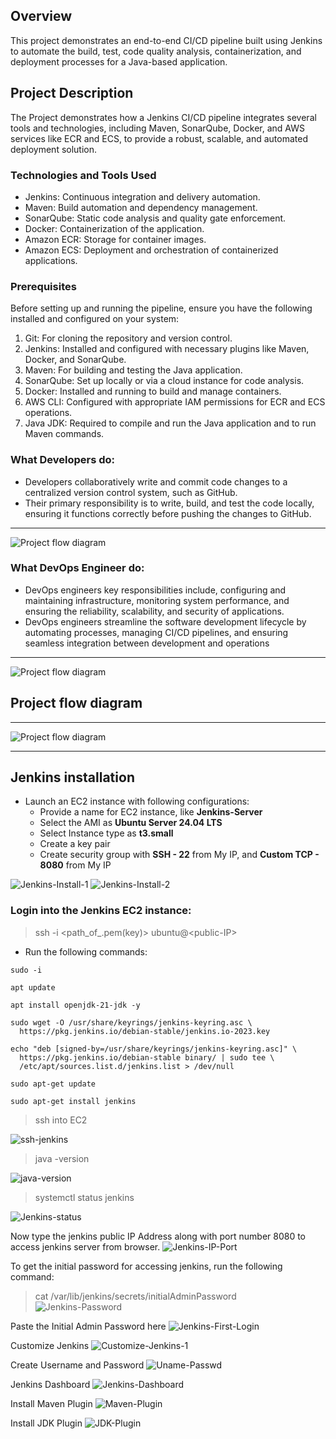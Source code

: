 ## Overview
This project demonstrates an end-to-end CI/CD pipeline built using Jenkins to automate the build, test, code quality analysis, containerization, and deployment processes for a Java-based application.

## Project Description
The Project demonstrates how a Jenkins CI/CD pipeline integrates several tools and technologies, including Maven, SonarQube, Docker, and AWS services like ECR and ECS, to provide a robust, scalable, and automated deployment solution.

### Technologies and Tools Used

- Jenkins: Continuous integration and delivery automation.
- Maven: Build automation and dependency management.
- SonarQube: Static code analysis and quality gate enforcement.
- Docker: Containerization of the application.
- Amazon ECR: Storage for container images.
- Amazon ECS: Deployment and orchestration of containerized applications.

### Prerequisites
Before setting up and running the pipeline, ensure you have the following installed and configured on your system:

1. Git: For cloning the repository and version control.
2. Jenkins: Installed and configured with necessary plugins like Maven, Docker, and SonarQube.
3. Maven: For building and testing the Java application.
4. SonarQube: Set up locally or via a cloud instance for code analysis.
5. Docker: Installed and running to build and manage containers.
6. AWS CLI: Configured with appropriate IAM permissions for ECR and ECS operations.
7. Java JDK: Required to compile and run the Java application and to run Maven commands.

### What Developers do:
- Developers collaboratively write and commit code changes to a centralized version control system, such as GitHub.
- Their primary responsibility is to write, build, and test the code locally, ensuring it functions correctly before pushing the changes to GitHub. 
---
 ![Project flow diagram](https://github.com/Kizhakkekkara-Vishnu-Vijayan/Jenkins-CI-CD-Pipeline/blob/master/Jenkins-SS-ALL/Developer.png)

### What DevOps Engineer do:
- DevOps engineers key responsibilities include, configuring and maintaining infrastructure, monitoring system performance, and ensuring the reliability, scalability, and security of applications.
- DevOps engineers streamline the software development lifecycle by automating processes, managing CI/CD pipelines, and ensuring seamless integration between development and operations
---
![Project flow diagram](https://github.com/Kizhakkekkara-Vishnu-Vijayan/Jenkins-CI-CD-Pipeline/blob/master/Jenkins-SS-ALL/DevOps.png)

## Project flow diagram
---
![Project flow diagram](https://github.com/Kizhakkekkara-Vishnu-Vijayan/Jenkins-CI-CD-Pipeline/blob/master/Jenkins-SS-ALL/Flow-diagram.png)
 

---
## Jenkins installation
- Launch an EC2 instance with following configurations:  
  - Provide a name for EC2 instance, like __Jenkins-Server__ 
  - Select the AMI as __Ubuntu Server 24.04 LTS__
  - Select Instance type as __t3.small__
  - Create a key pair
  - Create security group with __SSH - 22__ from My IP, and __Custom TCP - 8080__ from My IP

![Jenkins-Install-1](https://github.com/Kizhakkekkara-Vishnu-Vijayan/Jenkins-CI-CD-Pipeline/blob/master/Jenkins-SS-ALL/Jenkins-Install-1.png)
![Jenkins-Install-2](https://github.com/Kizhakkekkara-Vishnu-Vijayan/Jenkins-CI-CD-Pipeline/blob/master/Jenkins-SS-ALL/Jenkins-Install-2.png)

### Login into the Jenkins EC2 instance:
> ssh -i <path_of_.pem(key)> ubuntu@\<public-IP>

- Run the following commands:
```
sudo -i

apt update

apt install openjdk-21-jdk -y

sudo wget -O /usr/share/keyrings/jenkins-keyring.asc \
  https://pkg.jenkins.io/debian-stable/jenkins.io-2023.key

echo "deb [signed-by=/usr/share/keyrings/jenkins-keyring.asc]" \
  https://pkg.jenkins.io/debian-stable binary/ | sudo tee \
  /etc/apt/sources.list.d/jenkins.list > /dev/null

sudo apt-get update

sudo apt-get install jenkins
```
> ssh into EC2

![ssh-jenkins](https://github.com/Kizhakkekkara-Vishnu-Vijayan/Jenkins-CI-CD-Pipeline/blob/master/Jenkins-SS-ALL/ssh-jenkins.png)
> java -version

![java-version](https://github.com/Kizhakkekkara-Vishnu-Vijayan/Jenkins-CI-CD-Pipeline/blob/master/Jenkins-SS-ALL/java-version.png)
> systemctl status jenkins

![Jenkins-status](https://github.com/Kizhakkekkara-Vishnu-Vijayan/Jenkins-CI-CD-Pipeline/blob/master/Jenkins-SS-ALL/Jenkins-status.png)

Now type the jenkins public IP Address along with port number 8080 to access jenkins server from browser.
![Jenkins-IP-Port](https://github.com/Kizhakkekkara-Vishnu-Vijayan/Jenkins-CI-CD-Pipeline/blob/master/Jenkins-SS-ALL/Jenkins-IP-Port.png)

To get the initial password for accessing jenkins, run the following command:
> cat /var/lib/jenkins/secrets/initialAdminPassword
![Jenkins-Password](https://github.com/Kizhakkekkara-Vishnu-Vijayan/Jenkins-CI-CD-Pipeline/blob/master/Jenkins-SS-ALL/Jenkins-Password.png)

Paste the Initial Admin Password here
![Jenkins-First-Login](https://github.com/Kizhakkekkara-Vishnu-Vijayan/Jenkins-CI-CD-Pipeline/blob/master/Jenkins-SS-ALL/Jenkins-First-Login.png)

Customize Jenkins
![Customize-Jenkins-1](https://github.com/Kizhakkekkara-Vishnu-Vijayan/Jenkins-CI-CD-Pipeline/blob/master/Jenkins-SS-ALL/Customize-Jenkins-1.png)

Create Username and Password
![Uname-Passwd](https://github.com/Kizhakkekkara-Vishnu-Vijayan/Jenkins-CI-CD-Pipeline/blob/master/Jenkins-SS-ALL/Uname-Passwd.png)

Jenkins Dashboard
![Jenkins-Dashboard](https://github.com/Kizhakkekkara-Vishnu-Vijayan/Jenkins-CI-CD-Pipeline/blob/master/Jenkins-SS-ALL/Jenkins-Dashboard.png)

Install Maven Plugin
![Maven-Plugin](https://github.com/Kizhakkekkara-Vishnu-Vijayan/Jenkins-CI-CD-Pipeline/blob/master/Jenkins-SS-ALL/Maven-Plugin.png)

Install JDK Plugin
![JDK-Plugin](https://github.com/Kizhakkekkara-Vishnu-Vijayan/Jenkins-CI-CD-Pipeline/blob/master/Jenkins-SS-ALL/JDK-Plugin.png)